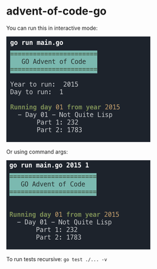 # advent-of-code-go

You can run this in interactive mode:

![interactive](https://github.com/teodorpopa/advent-of-code-go/blob/main/assets/interactive.png?raw=true)

Or using command args:

![interactive](https://github.com/teodorpopa/advent-of-code-go/blob/main/assets/args.png?raw=true)

To run tests recursive: ```go test ./... -v```
